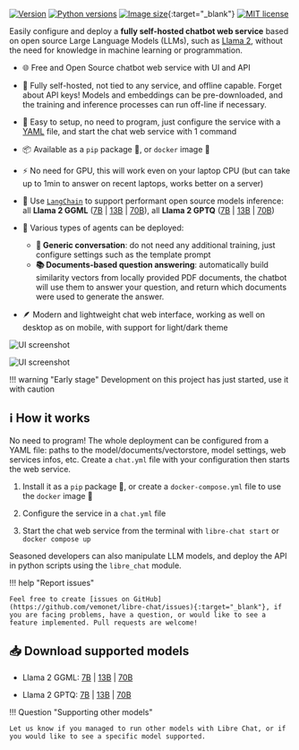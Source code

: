 [![Version](https://img.shields.io/pypi/v/libre-chat)](https://pypi.org/project/libre-chat) [![Python versions](https://img.shields.io/pypi/pyversions/libre-chat)](https://pypi.org/project/libre-chat) [![Image size](https://ghcr-badge.egpl.dev/vemonet/libre-chat/size)](https://github.com/vemonet/libre-chat/pkgs/container/libre-chat){:target="_blank"} [![MIT license](https://img.shields.io/pypi/l/libre-chat)](https://github.com/vemonet/libre-chat/blob/main/LICENSE.txt)

Easily configure and deploy a **fully self-hosted chatbot web service** based on open source Large Language Models (LLMs), such as [Llama 2](https://ai.meta.com/llama/), without the need for knowledge in machine learning or programmation.

- 🌐 Free and Open Source chatbot web service with UI and API
- 🏡 Fully self-hosted, not tied to any service, and offline capable. Forget about API keys! Models and embeddings can be pre-downloaded, and the training and inference processes can run off-line if necessary.
- 🚀 Easy to setup, no need to program, just configure the service with a [YAML](https://yaml.org/) file, and start the chat web service with 1 command
- 📦 Available as a `pip` package 🐍, or `docker` image 🐳
- ⚡ No need for GPU, this will work even on your laptop CPU (but can take up to 1min to answer on recent laptops, works better on a server)
- 🦜 Use [`LangChain`](https://python.langchain.com) to support performant open source models inference: all **Llama 2 GGML** ([7B](https://huggingface.co/TheBloke/Llama-2-7B-Chat-GGML) | [13B](https://huggingface.co/llamaste/Llama-2-13b-chat-hf) | [70B](https://huggingface.co/llamaste/Llama-2-70b-chat-hf)), all **Llama 2 GPTQ** ([7B](https://huggingface.co/TheBloke/Llama-2-7B-chat-GPTQ) | [13B](https://huggingface.co/TheBloke/Llama-2-13B-chat-GPTQ) | [70B](https://huggingface.co/TheBloke/Llama-2-70B-chat-GPTQ))
- 🤖 Various types of agents can be deployed:
    - **💬 Generic conversation**: do not need any additional training, just configure settings such as the template prompt
    - **📚 Documents-based question answering**: automatically build similarity vectors from locally provided PDF documents, the chatbot will use them to answer your question, and return which documents were used to generate the answer.

- 🪶 Modern and lightweight chat web interface, working as well on desktop as on mobile, with support for light/dark theme


![UI screenshot](https://raw.github.com/vemonet/libre-chat/main/docs/assets/screenshot.png)

![UI screenshot](https://raw.github.com/vemonet/libre-chat/main/docs/assets/screenshot-light.png)

!!! warning "Early stage"
	Development on this project has just started, use it with caution

## ℹ️ How it works

No need to program! The whole deployment can be configured from a YAML file: paths to the model/documents/vectorstore, model settings, web services infos, etc. Create a `chat.yml` file with your configuration then starts the web service.

1. Install it as a `pip` package 🐍, or create a `docker-compose.yml` file to use the `docker` image 🐳

2. Configure the service in a `chat.yml` file

3. Start the chat web service from the terminal with `libre-chat start` or `docker compose up`

Seasoned developers can also manipulate LLM models, and deploy the API in python scripts using the `libre_chat` module.

!!! help "Report issues"

    Feel free to create [issues on GitHub](https://github.com/vemonet/libre-chat/issues){:target="_blank"}, if you are facing problems, have a question, or would like to see a feature implemented. Pull requests are welcome!

## 📥 Download supported models

* Llama 2 GGML: [7B](https://huggingface.co/TheBloke/Llama-2-7B-Chat-GGML) | [13B](https://huggingface.co/llamaste/Llama-2-13b-chat-hf) | [70B](https://huggingface.co/llamaste/Llama-2-70b-chat-hf)

* Llama 2 GPTQ: [7B](https://huggingface.co/TheBloke/Llama-2-7B-chat-GPTQ) | [13B](https://huggingface.co/TheBloke/Llama-2-13B-chat-GPTQ) | [70B](https://huggingface.co/TheBloke/Llama-2-70B-chat-GPTQ)

!!! Question "Supporting other models"

    Let us know if you managed to run other models with Libre Chat, or if you would like to see a specific model supported.

<!--

## 🗃️ Projects using libre-chat

Here are some projects using `libre-chat`:

* TODO
-->
